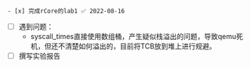	- [x] 完成rCore的lab1 ✅ 2022-08-16
- [ ] 遇到问题：
	- syscall_times直接使用数组桶，产生疑似栈溢出的问题，导致qemu死机，但还不清楚如何溢出的，目前将TCB放到堆上进行规避。
- [ ] 撰写实验报告
